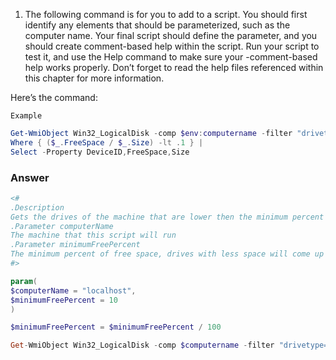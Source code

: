 1) The following command is for you to add to a script. You should first identify any elements that should be parameterized, such as the computer name. Your final script should define the parameter, and you should create comment-based help within the script. Run your script to test it, and use the Help command to make sure your -comment-based help works properly. Don’t forget to read the help files referenced within this chapter for more information. 

Here’s the command:

`Example`
```powershell
Get-WmiObject Win32_LogicalDisk -comp $env:computername -filter "drivetype=3" |
Where { ($_.FreeSpace / $_.Size) -lt .1 } |
Select -Property DeviceID,FreeSpace,Size
```

### Answer

```powershell
<#
.Description
Gets the drives of the machine that are lower then the minimum percent of size space specified
.Parameter computerName
The machine that this script will run
.Parameter minimumFreePercent
The minimum percent of free space, drives with less space will come up
#>

param(
$computerName = "localhost",
$minimumFreePercent = 10
)

$minimumFreePercent = $minimumFreePercent / 100

Get-WmiObject Win32_LogicalDisk -comp $computername -filter "drivetype=3" | Where-Object { ($_.FreeSpace / $_.Size) -lt $minimumFreePercent } | Select-Object -Property DeviceID,FreeSpace,Size
```